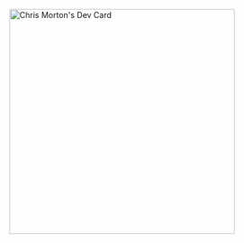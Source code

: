 <a href="https://github.com/Mortr0n/"><img src="https://github.com/Mortr0n/Mortr0n/blob/master/devcard.svg" width="400" alt="Chris Morton's Dev Card"/></a>
